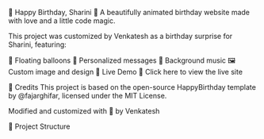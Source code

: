 🎂 Happy Birthday, Sharini 🎉
A beautifully animated birthday website made with love and a little code magic.

This project was customized by Venkatesh as a birthday surprise for Sharini, featuring:

🎈 Floating balloons
💬 Personalized messages
🎵 Background music
🖼️ Custom image and design
📌 Live Demo
🔗 Click here to view the live site

🧡 Credits
This project is based on the open-source HappyBirthday template
by @fajarghifar, licensed under the MIT License.

Modified and customized with 💖 by Venkatesh

📂 Project Structure
